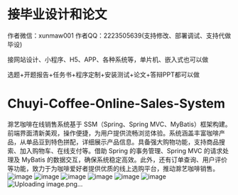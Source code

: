 # 接毕业设计和论文
作者微信：xunmaw001  作者QQ：2223505639(支持修改、部署调试、支持代做毕设)

接网站设计、小程序、H5、APP、各种系统等，单片机、嵌入式也可以做

选题+开题报告+任务书+程序定制+安装测试+论文+答辩PPT都可以做
# Chuyi-Coffee-Online-Sales-System
滁艺咖啡在线销售系统基于 SSM（Spring、Spring MVC、MyBatis）框架构建。前端界面清新美观，操作便捷，为用户提供流畅浏览体验。系统涵盖丰富咖啡产品，从单品豆到特色拼配，详细展示产品信息。具备强大购物功能，支持商品搜索、加入购物车、在线支付等。借助 Spring 的事务管理、Spring MVC 的请求处理及 MyBatis 的数据交互，确保系统稳定高效。此外，还有订单查询、用户评价等功能，致力于为咖啡爱好者提供优质的线上选购平台，推动滁艺咖啡销售。 
![image](https://github.com/user-attachments/assets/bb293232-eca2-4b38-b868-67f54a5cc305)
![image](https://github.com/user-attachments/assets/fee0c85b-0c99-4fe2-b969-b2b066c8b5c0)
![image](https://github.com/user-attachments/assets/8cbca4f2-373d-4b76-8c26-d9d18e01db26)
![image](https://github.com/user-attachments/assets/1a118c3d-69fc-4e5d-b745-58c4066d8211)
![image](https://github.com/user-attachments/assets/6729c395-8498-4d2e-946c-a55ffae41531)
![image](https://github.com/user-attachments/assets/68da66a4-f267-42d6-87f0-dc16321c6666)
![Uploading image.png…]()
